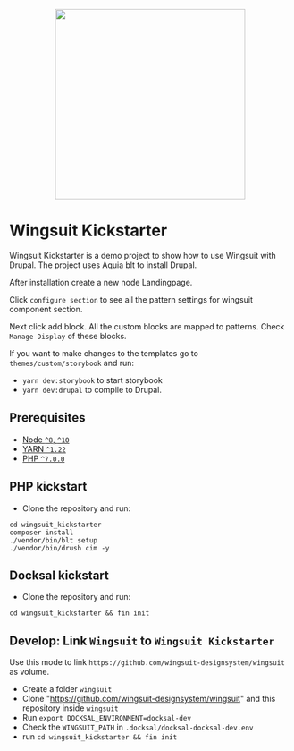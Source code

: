 <p align="center">
<img src="https://github.com/wingsuit-designsystem/wingsuit/raw/master/images/wsuit-logo-stacked.svg" width="340px">
</p>

# Wingsuit Kickstarter

Wingsuit Kickstarter is a demo project to show how to use Wingsuit with Drupal.
The project uses Aquia blt to install Drupal.

After installation create a new node Landingpage.

Click `configure section` to see all the pattern settings for wingsuit component section.

Next click add block. All the custom blocks are mapped to patterns. Check `Manage Display` of these blocks.

If you want to make changes to the templates go to `themes/custom/storybook` and run:
* `yarn dev:storybook` to start storybook
* `yarn dev:drupal` to compile to Drupal.


## Prerequisites

- [Node `^8`, `^10`](https://nodejs.org)
- [YARN `^1.22`](https://classic.yarnpkg.com/)
- [PHP `^7.0.0`](https://php.net)

## PHP kickstart
   * Clone the repository and run:
```
cd wingsuit_kickstarter
composer install
./vendor/bin/blt setup
./vendor/bin/drush cim -y
```

## Docksal kickstart

   * Clone the repository and run:
```
cd wingsuit_kickstarter && fin init
```

## Develop: Link `Wingsuit` to `Wingsuit Kickstarter`
Use this mode to link `https://github.com/wingsuit-designsystem/wingsuit` as volume.

   * Create a folder `wingsuit`
   * Clone "https://github.com/wingsuit-designsystem/wingsuit" and this repository inside `wingsuit`
   * Run `export DOCKSAL_ENVIRONMENT=docksal-dev`
   * Check the `WINGSUIT_PATH` in `.docksal/docksal-docksal-dev.env`
   * run `cd wingsuit_kickstarter && fin init`

